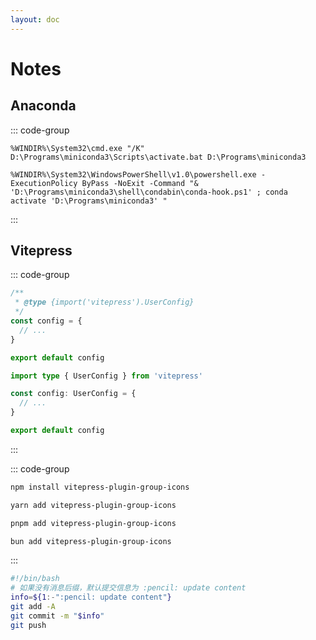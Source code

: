 ```yaml
---
layout: doc
---
```

# Notes

## Anaconda

::: code-group

```shell [Anaconda Prompt (miniconda3)]
%WINDIR%\System32\cmd.exe "/K" D:\Programs\miniconda3\Scripts\activate.bat D:\Programs\miniconda3
```

```shell [Anaconda PowerShell Prompt (miniconda3)]
%WINDIR%\System32\WindowsPowerShell\v1.0\powershell.exe -ExecutionPolicy ByPass -NoExit -Command "& 'D:\Programs\miniconda3\shell\condabin\conda-hook.ps1' ; conda activate 'D:\Programs\miniconda3' "
```

:::

## Vitepress
::: code-group

```js [config.js]
/**
 * @type {import('vitepress').UserConfig}
 */
const config = {
  // ...
}

export default config
```

```ts [config.ts]
import type { UserConfig } from 'vitepress'

const config: UserConfig = {
  // ...
}

export default config
```

:::

::: code-group

```sh [npm]
npm install vitepress-plugin-group-icons
```

```sh [yarn]
yarn add vitepress-plugin-group-icons
```

```sh [pnpm]
pnpm add vitepress-plugin-group-icons
```

```sh [bun]
bun add vitepress-plugin-group-icons
```

:::

```sh [bash]
#!/bin/bash
# 如果没有消息后缀，默认提交信息为 :pencil: update content
info=${1:-":pencil: update content"}
git add -A
git commit -m "$info"
git push
```